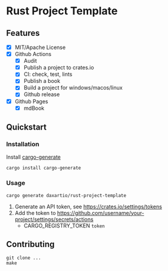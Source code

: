 # Rust Project Template

## Features

- [x] MIT/Apache License
- [x] Github Actions
  - [x] Audit
  - [x] Publish a project to crates.io
  - [x] CI: check, test, lints
  - [x] Publish a book
  - [x] Build a project for windows/macos/linux
  - [x] Github release
- [x] Github Pages
  - [x] mdBook

## Quickstart

### Installation

Install [cargo-generate](https://github.com/cargo-generate/cargo-generate)

```
cargo install cargo-generate
```

### Usage

```
cargo generate daxartio/rust-project-template
```

1. Generate an API token, see https://crates.io/settings/tokens
2. Add the token to https://github.com/username/your-project/settings/secrets/actions
   - CARGO_REGISTRY_TOKEN `token`

## Contributing

```
git clone ...
make
```
